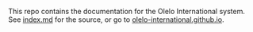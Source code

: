 This repo contains the documentation for the Olelo International system. See [index.md](index.md) for the source, or go to [olelo-international.github.io](https://olelo-international.github.io).
